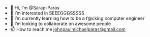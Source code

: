 - 👋 Hi, I’m @Sarap-Paras
- 👀 I’m interested in SEEEGGGSSSSS
- 🌱 I’m currently learning how to be a f@cking computer engineer
- 💞️ I’m looking to collaborate on awesome people
- 📫 How to reach me johnpaulmichaelparas@gmail.com

<!---
Sarap-Paras/Sarap-Paras is a ✨ dumbass ✨ repository because its `README.md` (this file) appears on your GitHub profile.
You can click the Preview link to take a look at your changes.
--->
